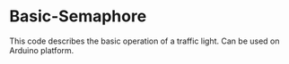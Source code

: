 # Basic-Semaphore
This code describes the basic operation of a traffic light. Can be used on Arduino platform.

